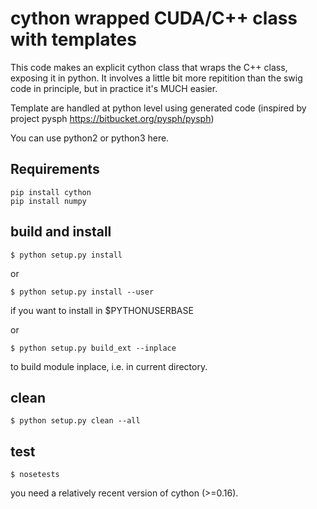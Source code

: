 # cython wrapped CUDA/C++ class with templates

This code makes an explicit cython class that wraps the C++ class, exposing it in python. It involves a little bit more repitition than the swig code in principle, but
in practice it's MUCH easier.

Template are handled at python level using generated code (inspired by project pysph
https://bitbucket.org/pysph/pysph)

You can use python2 or python3 here.

## Requirements

```shell
pip install cython
pip install numpy
```

## build and install

`$ python setup.py install`

or

`$ python setup.py install --user`

if you want to install in $PYTHONUSERBASE

or

`$ python setup.py build_ext --inplace`

to build module inplace, i.e. in current directory.

## clean

`$ python setup.py clean --all`

## test

`$ nosetests`

you need a relatively recent version of cython (>=0.16).
